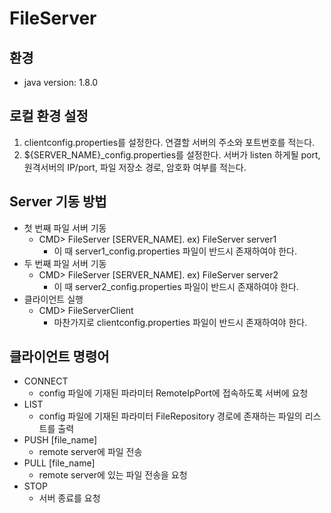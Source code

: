 # FileServer
## 환경
* java version: 1.8.0

## 로컬 환경 설정
1. clientconfig.properties를 설정한다. 연결할 서버의 주소와 포트번호를 적는다.
2. ${SERVER_NAME}_config.properties를 설정한다. 서버가 listen 하게될 port, 원격서버의 IP/port, 파일 저장소 경로, 암호화 여부를 적는다.

## Server 기동 방법
* 첫 번째 파일 서버 기동
	* CMD> FileServer [SERVER_NAME]. ex) FileServer server1
		* 이 때 server1_config.properties 파일이 반드시 존재하여야 한다.
* 두 번째 파일 서버 기동
	* CMD> FileServer [SERVER_NAME]. ex) FileServer server2
		* 이 때 server2_config.properties 파일이 반드시 존재하여야 한다.
* 클라이언트 실행
	* CMD> FileServerClient
		* 마찬가지로 clientconfig.properties 파일이 반드시 존재하여야 한다.

## 클라이언트 명령어
* CONNECT
	* config 파일에 기재된 파라미터 RemoteIpPort에 접속하도록 서버에 요청
* LIST
	* config 파일에 기재된 파라미터 FileRepository 경로에 존재하는 파일의 리스트를 출력
* PUSH [file_name]
	* remote server에 파일 전송
* PULL [file_name]
	* remote server에 있는 파일 전송을 요청
* STOP
	* 서버 종료를 요청
